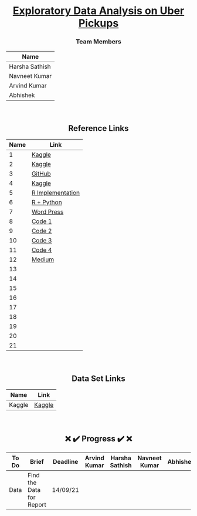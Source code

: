 <div align = "center">

# [Exploratory Data Analysis on Uber Pickups](#)

### Team Members

| Name           |
|----------------|
| Harsha Sathish   |
| Navneet Kumar    |
| Arvind Kumar    | 
| Abhishek   |
  
  
<br/>
  
## Reference Links

| Name           | Link |
|----------------|---------------|
| 1 | [Kaggle](https://www.kaggle.com/fivethirtyeight/uber-pickups-in-new-york-city) |
| 2 | [Kaggle](https://www.kaggle.com/aditisaxena20/exploratory-analysis-on-uber-pickups) |
| 3 | [GitHub](https://github.com/MachineLearningWithHuman/Projects/tree/master/Project%20UBER) |
| 4 | [Kaggle](https://www.kaggle.com/dotman/data-exploration-and-visualization) |
| 5 | [R Implementation](https://data-flair.training/blogs/r-data-science-project-uber-data-analysis/) |
| 6 | [R + Python](https://github.com/MachineLearningWithHuman/Projects/tree/master/Project%20UBER) |
| 7 | [Word Press](https://aboutdatascience.wordpress.com/2017/04/04/comprehensive-analysis-of-uber-dataset/) |
| 8 | [Code 1](https://github.com/geoninja/Uber-Data-Analysis/blob/master/NYC_Uber_Rides.ipynb) |
| 9 | [Code 2](https://github.com/prashantwitty/Uber-Trip-Data-Analysis) |
| 10 | [Code 3](https://github.com/VismayTandel/UberDataAnalysis) |
| 11 | [Code 4](https://github.com/CrimsonSaber/Uber-DataAnalysis/) |   
| 12 | [Medium](https://medium.com/analytics-vidhya/exploratory-data-analysis-of-uber-pickups-in-nyc-from-april-to-september-2014-ec78d5a35f78) |
| 13 | []() |
| 14 | []() |
| 15 | []() |  
| 16 | []() |
| 17 | []() |
| 18 | []() |
| 19 | []() |
| 20 | []() |  
| 21 | []() |
  
<br/>
  
## Data Set Links

| Name           | Link |
|----------------|---------------|
|  Kaggle   | [Kaggle](https://www.kaggle.com/fivethirtyeight/uber-pickups-in-new-york-city/download) |
  
<br/>
  
## :x: :heavy_check_mark: Progress :heavy_check_mark: :x: 

| To Do           | Brief | Deadline | Arvind Kumar | Harsha Sathish | Navneet Kumar  | Abhishek |
|----------------|---------------|---------------|----------------|---------------|---------------|---------------|
| Data | Find the Data for Report | 14/09/21 |  |  |  |  |  |

  
</div>


